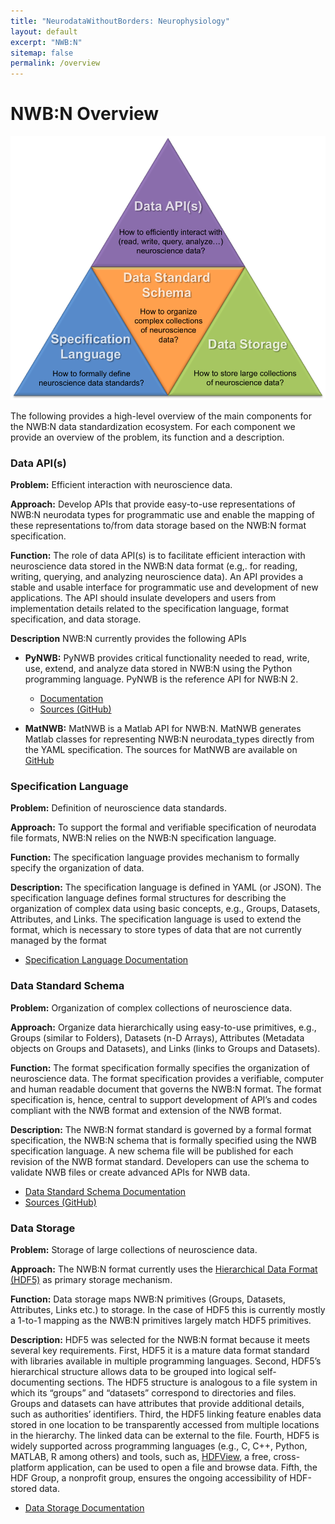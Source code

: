 ```yaml
---
title: "NeurodataWithoutBorders: Neurophysiology"
layout: default
excerpt: "NWB:N"
sitemap: false
permalink: /overview
---
```



# NWB:N Overview

<img alt="NWB:N Components" src="images/project_components.png" width="600" class="center-block">


The following provides a high-level overview of the main components for the NWB:N data standardization 
ecosystem. For each component we provide an overview of the problem, its function and a description.


### Data API(s)

**Problem:** Efficient interaction with neuroscience data.

**Approach:** Develop APIs that provide easy-to-use representations of NWB:N neurodata 
types for programmatic use and enable the mapping of these representations to/from data 
storage based on the NWB:N format specification.

**Function:** The role of data API(s) is to facilitate efficient interaction 
with neuroscience data stored in the NWB:N data format (e.g,. for reading, 
writing, querying, and analyzing neuroscience data). An API provides a stable 
and usable interface for programmatic use and development of new applications. 
The API should insulate developers and users from implementation details related 
to the specification language, format specification, and data storage.

**Description** NWB:N currently provides the following APIs

* **PyNWB:** PyNWB provides critical functionality needed to read, write, use, extend, 
  and analyze data stored in NWB:N using the Python programming language. 
  PyNWB is the reference API for NWB:N 2.

   * <a href="{{ site.url }}{{ site.baseurl }}/pynwb">Documentation</a>
   * <a href="https://github.com/NeurodataWithoutBorders/pynwb"  target="_blank">Sources (GitHub) </a>


* **MatNWB:** MatNWB is a Matlab API for NWB:N. MatNWB generates Matlab classes
  for representing NWB:N neurodata_types directly from the YAML specification. 
  The sources for MatNWB are available on
  <a href="https://github.com/NeurodataWithoutBorders/matnwb" target="_blank">GitHub</a>


### Specification Language

**Problem:** Definition of neuroscience data standards.

**Approach:** To support the formal and verifiable specification of neurodata 
file formats, NWB:N relies on the NWB:N specification language.

**Function:** The specification language provides mechanism to formally specify the organization of data.

**Description:** The specification language is defined in YAML (or JSON). The specification 
language defines formal structures for describing the organization of complex data using 
basic concepts, e.g., Groups, Datasets, Attributes, and Links. The specification language 
is used to extend the format, which is necessary to store types of data that are not 
currently managed by the format

*  <a href="{{ site.url }}{{ site.baseurl }}/schemalanguage"> Specification Language Documentation</a>

### Data Standard Schema

**Problem:** Organization of complex collections of neuroscience data.

**Approach:** Organize data hierarchically using easy-to-use primitives, e.g., Groups 
(similar to Folders), Datasets (n-D Arrays), Attributes (Metadata objects on Groups 
and Datasets), and Links (links to Groups and Datasets).

**Function:** The format specification formally specifies the organization of 
neuroscience data. The format specification provides a verifiable, computer and 
human readable document that governs the NWB:N format. The format specification 
is, hence, central to support development of API’s and codes compliant with 
the NWB format and extension of the NWB format.

**Description:** The NWB:N format standard is governed by a formal format specification, 
the NWB:N schema that is formally specified using the NWB specification language. A 
new schema file will be published for each revision of the NWB format standard. 
Developers can use the schema to validate NWB files or create advanced APIs for NWB data.

* <a href="{{ site.url }}{{ site.baseurl }}/datastandard">Data Standard Schema Documentation</a>
* <a href="https://github.com/NeurodataWithoutBorders/nwb-schema" target="_blank">Sources (GitHub)</a>


### Data Storage

**Problem:** Storage of large collections of neuroscience data.

**Approach:** The NWB:N format currently uses the [Hierarchical Data Format (HDF5)](https://portal.hdfgroup.org/display/HDF5/HDF5)
as primary storage mechanism.

**Function:** Data storage maps NWB:N primitives (Groups, Datasets, Attributes, Links etc.) 
to storage. In the case of HDF5 this is currently mostly a 1-to-1 mapping as 
the NWB:N primitives largely match HDF5 primitives.

**Description:** HDF5 was selected for the NWB:N format because it meets several key 
requirements. First, HDF5 it is a mature data format standard with libraries available 
in multiple programming languages. Second, HDF5’s hierarchical structure allows data 
to be grouped into logical self-documenting sections. The HDF5 structure is analogous 
to a file system in which its “groups” and “datasets” correspond to directories and files. 
Groups and datasets can have attributes that provide additional details, such as 
authorities’ identifiers. Third, the HDF5 linking feature enables data stored in one 
location to be transparently accessed from multiple locations in the hierarchy. The 
linked data can be external to the file. Fourth, HDF5 is widely supported across 
programming languages (e.g., C, C++, Python, MATLAB, R among others) and tools, 
such as, [HDFView](https://portal.hdfgroup.org/display/HDFVIEW/HDFView), a free, 
cross-platform application, can be used to open a file and browse data. Fifth, 
the HDF Group, a nonprofit group, ensures the ongoing accessibility of 
HDF-stored data.

*  <a href="{{ site.url }}{{ site.baseurl }}/storage_hdf">Data Storage Documentation</a>








